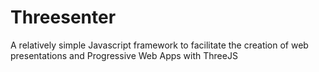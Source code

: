 # Threesenter
A relatively simple Javascript framework to facilitate the creation of web presentations and Progressive Web Apps with ThreeJS
